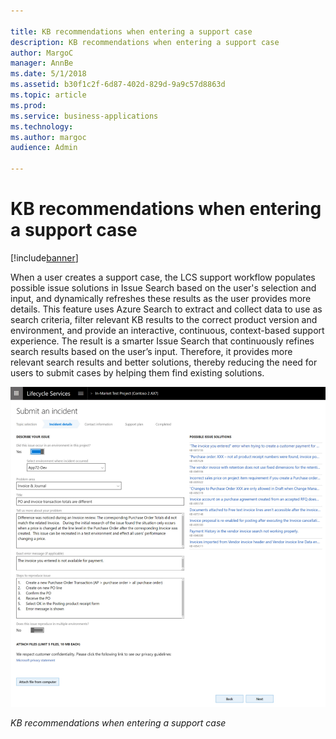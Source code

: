 ```yaml
---

title: KB recommendations when entering a support case
description: KB recommendations when entering a support case
author: MargoC
manager: AnnBe
ms.date: 5/1/2018
ms.assetid: b30f1c2f-6d87-402d-829d-9a9c57d8863d
ms.topic: article
ms.prod: 
ms.service: business-applications
ms.technology: 
ms.author: margoc
audience: Admin

---
```

#  KB recommendations when entering a support case




[!include[banner](../../../includes/banner.md)]

When a user creates a support case, the LCS support workflow populates possible
issue solutions in Issue Search based on the user's selection and input, and
dynamically refreshes these results as the user provides more details. This
feature uses Azure Search to extract and collect data to use as search criteria,
filter relevant KB results to the correct product version and environment, and
provide an interactive, continuous, context-based support experience. The result
is a smarter Issue Search that continuously refines search results based on the
user’s input. Therefore, it provides more relevant search results and better
solutions, thereby reducing the need for users to submit cases by helping them
find existing solutions.

![A screenshot showing the KB recommendations when entering a support case form](media/kb-recommendations-entering-support-case-1.png "A screenshot showing the KB recommendations when entering a support case form")
<!-- FO_KB recommendations when entering a support case_A.png -->


*KB recommendations when entering a support case*



